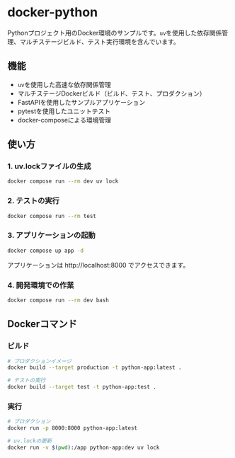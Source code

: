 # docker-python

Pythonプロジェクト用のDocker環境のサンプルです。`uv`を使用した依存関係管理、マルチステージビルド、テスト実行環境を含んでいます。

## 機能

- `uv`を使用した高速な依存関係管理
- マルチステージDockerビルド（ビルド、テスト、プロダクション）
- FastAPIを使用したサンプルアプリケーション
- pytestを使用したユニットテスト
- docker-composeによる環境管理

## 使い方

### 1. uv.lockファイルの生成

```bash
docker compose run --rm dev uv lock
```

### 2. テストの実行

```bash
docker compose run --rm test
```

### 3. アプリケーションの起動

```bash
docker compose up app -d
```

アプリケーションは http://localhost:8000 でアクセスできます。

### 4. 開発環境での作業

```bash
docker compose run --rm dev bash
```

## Dockerコマンド

### ビルド

```bash
# プロダクションイメージ
docker build --target production -t python-app:latest .

# テストの実行
docker build --target test -t python-app:test .
```

### 実行

```bash
# プロダクション
docker run -p 8000:8000 python-app:latest

# uv.lockの更新
docker run -v $(pwd):/app python-app:dev uv lock
```